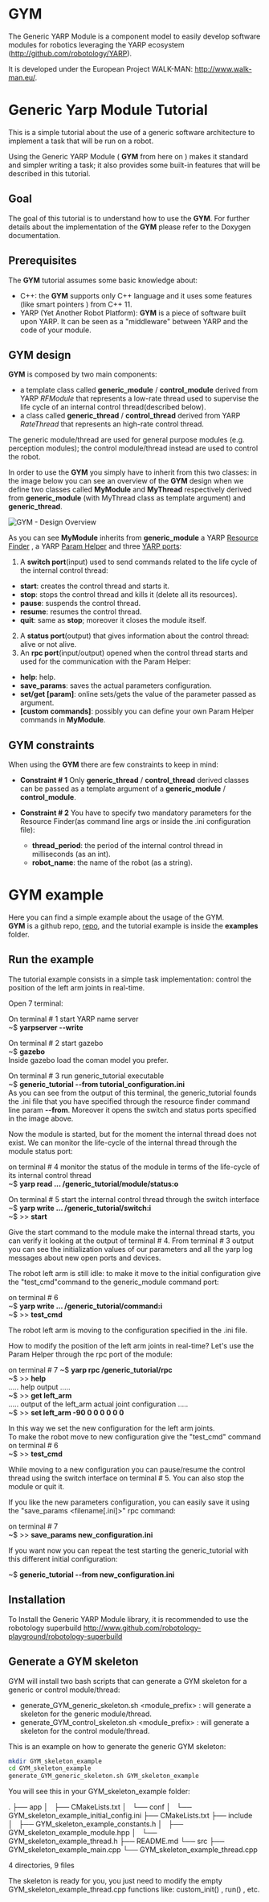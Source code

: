 GYM
===

The Generic YARP Module is a component model to easily develop software modules for robotics leveraging the YARP ecosystem (http://github.com/robotology/YARP).

It is developed under the European Project WALK-MAN: http://www.walk-man.eu/.


Generic Yarp Module Tutorial
============================

This is a simple tutorial about the use of a generic software architecture to implement a task that will be run on a robot.

Using the Generic YARP Module ( **GYM** from here on ) makes it standard and simpler writing a task; it also provides some built-in features that will be described in this tutorial.

Goal
----
The goal of this tutorial is to understand how to use the **GYM**. For further details about the implementation of the **GYM** please refer to the Doxygen documentation.

Prerequisites
--------------
The **GYM** tutorial assumes some basic knowledge about:

* C++: the **GYM** supports only C++ language and it uses some features (like smart pointers ) from C++ 11.   
* YARP (Yet Another Robot Platform): **GYM** is a piece of software built upon YARP. It can be seen as a "middleware" between YARP and the code of your module.

GYM design
--------------
**GYM** is composed by two main components:

* a template class called **generic_module** / **control_module** derived from YARP _RFModule_ that represents a low-rate thread used to supervise the life cycle of an internal control thread(described below). 
* a class called **generic_thread** / **control_thread** derived from YARP _RateThread_ that represents an high-rate control thread.

The generic module/thread are used for general purpose modules (e.g. perception modules); the control module/thread instead are used to control the robot.

In order to use the **GYM** you simply have to inherit from this two classes: in the image below you can see an overview of the **GYM** design when we define two classes called **MyModule** and **MyThread** respectively derived from **generic_module** (with MyThread class as template argument) and **generic_thread**.    


![GYM - Design Overview](https://dl.dropboxusercontent.com/u/49470846/GSA_high_level.png)

As you can see **MyModule** inherits from **generic_module** a YARP [Resource Finder](http://wiki.icub.org/yarpdoc/yarp_resource_finder_tutorials.html) , a YARP [Param Helper](https://github.com/robotology-playground/paramHelp) and three [YARP ports](http://wiki.icub.org/yarpdoc/note_ports.html):

1. A **switch port**(input) used to send commands related to the life cycle of the internal control thread:
  * **start**: creates the control thread and starts it.
  * **stop**: stops the control thread and kills it (delete all its resources).
  * **pause**: suspends the control thread.
  * **resume**: resumes the control thread.
  * **quit**: same as **stop**; moreover it closes the module itself.
2. A **status port**(output) that gives information about  the control thread: alive or not alive.
3. An **rpc port**(input/output) opened when the control thread starts and used for the communication with the Param Helper:
  * **help**: help.
  * **save_params**: saves the actual parameters configuration.
  * **set/get [param]**: online sets/gets the value of the parameter passed as argument.
  * **[custom commands]**: possibly you can define your own Param Helper commands in **MyModule**.

GYM constraints
---------------

When using the **GYM** there are few constraints to keep in mind:
 
* **Constraint # 1**
Only **generic_thread** / **control_thread** derived classes can be passed as a template argument of a **generic_module** / **control_module**.   

* **Constraint # 2**
You have to specify two mandatory parameters for the Resource Finder(as command line args or inside the .ini configuration file):
  * **thread_period**: the period of the internal control thread in milliseconds (as an int).
  * **robot_name**: the name of the robot (as a string).  

GYM example
===========
Here you can find a simple example about the usage of the GYM.  
**GYM** is a github repo, [repo](https://github.com/robotology-playground/GYM), and the tutorial example is inside the **examples** folder.

Run the example
---------------
The tutorial example consists in a simple task implementation: control the position of the left arm joints in real-time.  

Open 7 terminal:  

On terminal # 1 start YARP name server  
~$ **yarpserver --write**  

On terminal # 2 start gazebo  
~$ **gazebo**  
Inside gazebo load the coman model you prefer.

On terminal # 3 run generic_tutorial executable  
~$ **generic\_tutorial --from tutorial\_configuration.ini**  
As you can see from the output of this terminal, the generic\_tutorial founds the .ini file that you have specified through the resource finder command line param **--from**. Moreover it opens the switch and status ports specified in the image above.

Now the module is started, but for the moment the internal thread does not exist. We can monitor the life-cycle of the internal thread through the module status port:

on terminal # 4 monitor the status of the module in terms of the life-cycle of its internal control thread  
~$ **yarp read ... /generic_tutorial/module/status:o**

On terminal # 5 start the internal control thread through the switch interface  
~$ **yarp write ... /generic_tutorial/switch:i**  
~$ >> **start**

Give the start command to the module make the internal thread starts, you can verify it looking at the output of terminal # 4.
From terminal # 3 output you can see the initialization values of our parameters and all the yarp log messages about new open ports and devices.

The robot left arm is still idle: to make it move to the initial configuration give the "test\_cmd"command to the generic_module command port:  

on  terminal # 6  
~$ **yarp write ... /generic_tutorial/command:i**  
~$ >> **test\_cmd**

The robot left arm is moving to the configuration specified in the .ini file.

How to modify the position of the left arm joints in real-time?
Let's use the Param Helper through the rpc port of the module:

on terminal # 7
~$ **yarp rpc /generic_tutorial/rpc**  
~$ >> **help**  
..... help output .....  
~$ >> **get left_arm**  
..... output of the left_arm actual joint configuration .....  
~$ >> **set left\_arm -90 0 0 0 0 0 0** 

In this way we set the new configuration for the left arm joints.  
To make the robot move to new configuration give the "test_cmd" command on terminal # 6  
~$ >> **test\_cmd**

While moving to a new configuration you can pause/resume the control thread using the switch interface on terminal # 5. You can also stop the module or quit it.

If you like the new parameters configuration, you can easily save it using the "save\_params <filename[.ini]>"  rpc command:

on terminal # 7  
~$ >> **save\_params new\_configuration.ini** 

If you want now you can repeat the test starting the generic\_tutorial with this different initial configuration:

~$ **generic\_tutorial --from new\_configuration.ini**


Installation
------------

To Install the Generic YARP Module library, it is recommended to use the robotology superbuild http://www.github.com/robotology-playground/robotology-superbuild


Generate a GYM skeleton
-----------------------

GYM will install two bash scripts that can generate a GYM skeleton for a generic or control module/thread:

* generate_GYM_generic_skeleton.sh <module_prefix> : will generate a skeleton for the generic module/thread.
* generate_GYM_control_skeleton.sh <module_prefix> : will generate a skeleton for the control module/thread.

This is an example on how to generate the generic GYM skeleton:


```bash
mkdir GYM_skeleton_example
cd GYM_skeleton_example
generate_GYM_generic_skeleton.sh GYM_skeleton_example 
```

You will see this in your GYM_skeleton_example folder:

.
├── app
│   ├── CMakeLists.txt
│   └── conf
│       └── GYM_skeleton_example_initial_config.ini
├── CMakeLists.txt
├── include
│   ├── GYM_skeleton_example_constants.h
│   ├── GYM_skeleton_example_module.hpp
│   └── GYM_skeleton_example_thread.h
├── README.md
└── src
    ├── GYM_skeleton_example_main.cpp
    └── GYM_skeleton_example_thread.cpp

4 directories, 9 files


The skeleton is ready for you, you just need to modify the empty GYM_skeleton_example_thread.cpp functions like: custom_init() , run() , etc.




